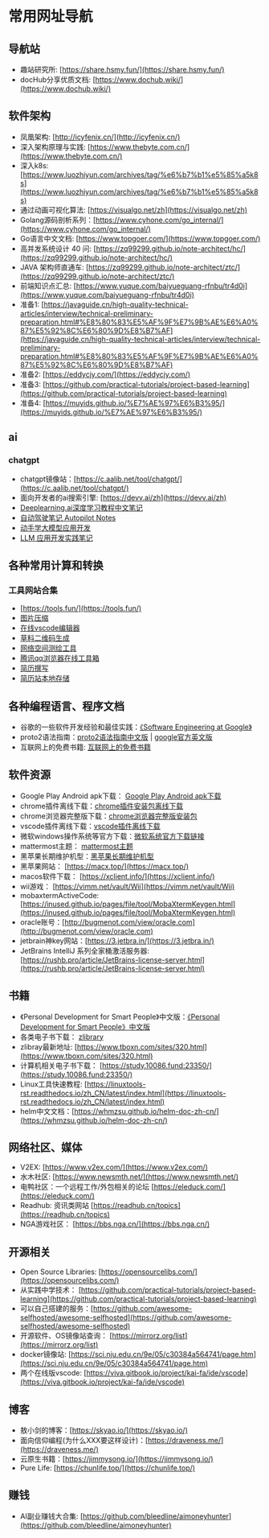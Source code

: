 # 常用网址导航

## 导航站

- 趣站研究所: [https://share.hsmy.fun/](https://share.hsmy.fun/)
- docHub分享优质文档: [https://www.dochub.wiki/](https://www.dochub.wiki/)

## 软件架构

- 凤凰架构: [http://icyfenix.cn/](http://icyfenix.cn/)
- 深入架构原理与实践: [https://www.thebyte.com.cn/](https://www.thebyte.com.cn/)
- 深入k8s: [https://www.luozhiyun.com/archives/tag/%e6%b7%b1%e5%85%a5k8s](https://www.luozhiyun.com/archives/tag/%e6%b7%b1%e5%85%a5k8s)
- 通过动画可视化算法: [https://visualgo.net/zh](https://visualgo.net/zh)
- Golang源码剖析系列：[https://www.cyhone.com/go_internal/](https://www.cyhone.com/go_internal/)
- Go语言中文文档: [https://www.topgoer.com/](https://www.topgoer.com/)
- 高并发系统设计 40 问: [https://zq99299.github.io/note-architect/hc/](https://zq99299.github.io/note-architect/hc/)
- JAVA 架构师直通车: [https://zq99299.github.io/note-architect/ztc/](https://zq99299.github.io/note-architect/ztc/)
- 前端知识点汇总: [https://www.yuque.com/baiyueguang-rfnbu/tr4d0i](https://www.yuque.com/baiyueguang-rfnbu/tr4d0i)
- 准备1: [https://javaguide.cn/high-quality-technical-articles/interview/technical-preliminary-preparation.html#%E8%80%83%E5%AF%9F%E7%9B%AE%E6%A0%87%E5%92%8C%E6%80%9D%E8%B7%AF](https://javaguide.cn/high-quality-technical-articles/interview/technical-preliminary-preparation.html#%E8%80%83%E5%AF%9F%E7%9B%AE%E6%A0%87%E5%92%8C%E6%80%9D%E8%B7%AF)
- 准备2: [https://eddycjy.com/](https://eddycjy.com/)
- 准备3: [https://github.com/practical-tutorials/project-based-learning](https://github.com/practical-tutorials/project-based-learning)
- 准备4: [https://muyids.github.io/%E7%AE%97%E6%B3%95/](https://muyids.github.io/%E7%AE%97%E6%B3%95/)

## ai

### chatgpt

- chatgpt镜像站：[https://c.aalib.net/tool/chatgpt/](https://c.aalib.net/tool/chatgpt/)
- 面向开发者的ai搜索引擎: [https://devv.ai/zh](https://devv.ai/zh)
- [Deeplearning.ai深度学习教程中文笔记](https://github.com/fengdu78/deeplearning_ai_books)
- [自动驾驶笔记 Autopilot Notes](https://github.com/gotonote/Autopilot-Notes)
- [动手学大模型应用开发](https://datawhalechina.github.io/llm-universe/#/)
- [LLM 应用开发实践笔记](https://aitutor.liduos.com/)

## 各种常用计算和转换

### 工具网站合集

- [https://tools.fun/](https://tools.fun/)
- [图片压缩](https://www.photofun.cn/compress/)
- [在线vscode编辑器](https://vscode.dev/)
- [草料二维码生成](https://cli.im/text)
- [网络空间测绘工具](https://mrxn.net/hacktools/706.html)
- [腾讯qq浏览器在线工具箱](https://tool.browser.qq.com/)
- [简历撰写](https://github.com/AmruthPillai/Reactive-Resume)
- [简历站本地存储](https://www.elegantresume.pro/)

## 各种编程语言、程序文档

- 谷歌的一些软件开发经验和最佳实践：[《Software Engineering at Google》](https://abseil.io/resources/swe_at_google.2.pdf)
- proto2语法指南：[proto2语法指南中文版](https://www.kancloud.cn/machh03/server/2088674) | [google官方英文版](https://developers.google.com/protocol-buffers/docs/reference/proto2-spec)
- 互联网上的免费书籍: [互联网上的免费书籍](https://github.com/ruanyf/free-books)

## 软件资源

- Google Play Android apk下载： [Google Play Android apk下载](https://apkpure.com/)
- chrome插件离线下载：[chrome插件安装包离线下载](https://crxdl.com/)
- chrome浏览器完整版下载：[chrome浏览器完整版安装包](https://www.iplaysoft.com/tools/chrome/)
- vscode插件离线下载：[vscode插件离线下载](https://www.vsixhub.com/)
- 微软windows操作系统等官方下载：[微软系统官方下载链接](https://tb.rg-adguard.net/public.php)
- mattermost主题： [mattermost主题](https://avasconcelos114.github.io/mattermost-themes/)
- 黑苹果长期维护机型：[黑苹果长期维护机型](https://blog.daliansky.net/Hackintosh-long-term-maintenance-model-checklist.html)
- 黑苹果网站： [https://macx.top/](https://macx.top/)
- macos软件下载： [https://xclient.info/](https://xclient.info/)
- wii游戏： [https://vimm.net/vault/Wii](https://vimm.net/vault/Wii)
- mobaxtermActiveCode: [https://inused.github.io/pages/file/tool/MobaXtermKeygen.html](https://inused.github.io/pages/file/tool/MobaXtermKeygen.html)
- oracle账号：[http://bugmenot.com/view/oracle.com](http://bugmenot.com/view/oracle.com)
- jetbrain神key网站：[https://3.jetbra.in/](https://3.jetbra.in/)
- JetBrains IntelliJ 系列全家桶激活服务器: [https://rushb.pro/article/JetBrains-license-server.html](https://rushb.pro/article/JetBrains-license-server.html)

## 书籍

- 《Personal Development for Smart People》中文版：[《Personal Development for Smart People》中文版](https://wtsnwei.github.io/pdsp/)
- 各类电子书下载： [zlibrary](https://flowus.cn/share/f9562bdf-d274-44a6-990f-c6d5a4d20a62)
- zlibray最新地址: [https://www.tboxn.com/sites/320.html](https://www.tboxn.com/sites/320.html)
- 计算机相关电子书下载： [https://study.10086.fund:23350/](https://study.10086.fund:23350/)
- Linux工具快速教程: [https://linuxtools-rst.readthedocs.io/zh_CN/latest/index.html](https://linuxtools-rst.readthedocs.io/zh_CN/latest/index.html)
- helm中文文档：[https://whmzsu.github.io/helm-doc-zh-cn/](https://whmzsu.github.io/helm-doc-zh-cn/)

## 网络社区、媒体

- V2EX: [https://www.v2ex.com/](https://www.v2ex.com/)
- 水木社区: [https://www.newsmth.net/](https://www.newsmth.net/)
- 电鸭社区：一个远程工作/外包相关的论坛 [https://eleduck.com/](https://eleduck.com/)
- Readhub: 资讯类网站 [https://readhub.cn/topics](https://readhub.cn/topics)
- NGA游戏社区： [https://bbs.nga.cn/](https://bbs.nga.cn/)

## 开源相关

- Open Source Libraries: [https://opensourcelibs.com/](https://opensourcelibs.com/)
- 从实践中学技术： [https://github.com/practical-tutorials/project-based-learning](https://github.com/practical-tutorials/project-based-learning)
- 可以自己搭建的服务：[https://github.com/awesome-selfhosted/awesome-selfhosted](https://github.com/awesome-selfhosted/awesome-selfhosted)
- 开源软件、OS镜像站查询： [https://mirrorz.org/list](https://mirrorz.org/list)
- docker镜像站: [https://sci.nju.edu.cn/9e/05/c30384a564741/page.htm](https://sci.nju.edu.cn/9e/05/c30384a564741/page.htm)
- 两个在线版vscode: [https://viva.gitbook.io/project/kai-fa/ide/vscode](https://viva.gitbook.io/project/kai-fa/ide/vscode)


## 博客

- 敖小剑的博客：[https://skyao.io/](https://skyao.io/)
- 面向信仰编程(为什么XXX要这样设计)：[https://draveness.me/](https://draveness.me/)
- 云原生书籍：[https://jimmysong.io/](https://jimmysong.io/)
- Pure Life: [https://chunlife.top/](https://chunlife.top/)

## 赚钱

- AI副业赚钱大合集: [https://github.com/bleedline/aimoneyhunter](https://github.com/bleedline/aimoneyhunter)
